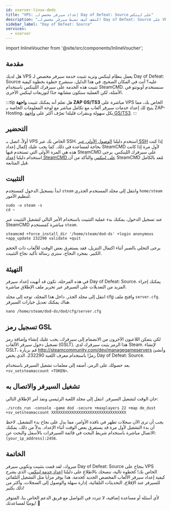 ```yaml
---
id: vserver-linux-dods
title: "VPS: إعداد سيرفر مخصص لـ Day of Defeat: Source على لينكس"
description: "اكتشف كيف تضبط سيرفر مخصص لـ Day of Defeat: Source على VPS لينكس بسرعة وكفاءة → تعلّم المزيد الآن"
sidebar_label: "Day of Defeat: Source"
services:
  - vserver
---
```


import InlineVoucher from '@site/src/components/InlineVoucher';

## مقدمة
هل لديك VPS يعمل بنظام لينكس وتريد تثبيت خدمة سيرفر مخصص لـ Day of Defeat: Source عليه؟ أنت في المكان الصحيح. في هذا الدليل، سنشرح خطوة بخطوة كيفية تثبيت هذه الخدمة على سيرفرك اللينكس باستخدام SteamCMD. سنستخدم أوبونتو في الأمثلة، لكن العملية ستكون مشابهة جدًا لتوزيعات لينكس الأخرى.

:::tip
هل تعلم أنه يمكنك تثبيت **واجهة ZAP GS/TS3** مباشرة على VPS الخاص بك، مما يتيح لك إعداد خدمات سيرفر ألعاب مع تكامل مباشر مع لوحة المعلومات الخاصة بـ ZAP-Hosting، بكل سهولة وبنقرات قليلة! تعرّف أكثر على [واجهة GS/TS3](vserver-linux-gs-interface.md).
:::

<InlineVoucher />

## التحضير

أولاً، اتصل بـ VPS الخاص بك عبر SSH. استخدم دليلنا [الوصول الأولي عبر SSH](vserver-linux-ssh.md) إذا كنت بحاجة لمساعدة في ذلك. كما يجب عليك إكمال إعداد SteamCMD لأول مرة إذا كانت هذه هي المرة الأولى التي تستخدم فيها SteamCMD على سيرفرك اللينكس. يرجى استخدام دليلنا [إعداد SteamCMD على لينكس](vserver-linux-steamcmd.md) والتأكد من أن SteamCMD مُعد بالكامل قبل المتابعة.

## التثبيت

ابدأ بتسجيل الدخول كمستخدم `steam` وانتقل إلى مجلد المستخدم الجذري `home/steam` لتنظيم الأمور.
```
sudo -u steam -s
cd ~
```

عند تسجيل الدخول، يمكنك بدء عملية التثبيت باستخدام الأمر التالي لتشغيل التثبيت عبر SteamCMD مباشرة كمستخدم `steam`.
```
steamcmd +force_install_dir '/home/steam/dod-ds' +login anonymous +app_update 232290 validate +quit
```

يرجى التحلي بالصبر أثناء اكتمال التنزيل، فقد يستغرق بعض الوقت للألعاب ذات الحجم الكبير. بمجرد النجاح، سترى رسالة تأكيد نجاح التثبيت.

## التهيئة

في هذه المرحلة، تكون قد أنهيت إعداد سيرفر Day of Defeat: Source. يمكنك إجراء المزيد من التعديلات على السيرفر عبر تحرير ملف الإطلاق مباشرة.

انتقل إلى مجلد الجذر. داخل هذا المجلد، توجه إلى مجلد cfg وافتح ملف `server.cfg`. هناك يمكنك تعديل خيارات السيرفر.
```
nano /home/steam/dod-ds/dod/cfg/server.cfg
```

## تسجيل رمز GSL

لكي يتمكن اللاعبون الآخرون من الانضمام إلى سيرفرك، يجب عليك إنشاء وإضافة رمز تسجيل دخول سيرفر الألعاب (GSLT). هذا الرمز يثبت سيرفرك لدى Steam. لإنشاء GSLT، قم بزيارة http://steamcommunity.com/dev/managegameservers وأنشئ رمزًا باستخدام معرف اللعبة 232290، الذي يخص Day of Defeat: Source.

بعد حصولك على الرمز، أضفه إلى معلمات تشغيل السيرفر باستخدام `+sv_setsteamaccount <TOKEN>`.

## تشغيل السيرفر والاتصال به

حان الوقت لتشغيل السيرفر. انتقل إلى مجلد اللعبة الرئيسي ونفذ أمر الإطلاق التالي:
```
./srcds_run -console -game dod -secure +maxplayers 22 +map de_dust +sv_setsteamaccount XXXXXXXXXXXXXXXXXXXXXXXXXXXXXXXXX
```

يجب أن ترى الآن سجلات تظهر في نافذة الأوامر، مما يدل على نجاح بدء التشغيل. لاحظ أن بدء التشغيل لأول مرة قد يستغرق بعض الوقت أثناء الإعداد. بدلاً من ذلك، يمكنك الاتصال مباشرة باستخدام شريط البحث في قائمة السيرفرات بالأسفل والبحث عن: `[your_ip_address]:2456`.

## الخاتمة

مبروك، لقد قمت بتثبيت وتكوين سيرفر Day of Defeat: Source بنجاح على VPS الخاص بك! كخطوة تالية، ننصحك بالاطلاع على دليلنا [إعداد خدمة لينكس](vserver-linux-create-gameservice.md)، الذي يشرح كيفية إعداد سيرفر الألعاب المخصص الجديد كخدمة. هذا يوفر مزايا مثل التشغيل التلقائي للسيرفر عند الإقلاع، التحديثات التلقائية، إدارة سهلة والوصول إلى السجلات، وأكثر من ذلك بكثير!

لأي أسئلة أو مساعدة إضافية، لا تتردد في التواصل مع فريق الدعم الخاص بنا، المتوفر يوميًا لمساعدتك! 🙂

<InlineVoucher />